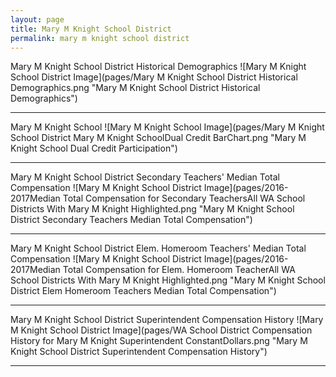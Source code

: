 ```yaml
---
layout: page
title: Mary M Knight School District
permalink: mary m knight school district
---
```



Mary M Knight School District Historical Demographics
![Mary M Knight School District Image](pages/Mary M Knight School District Historical Demographics.png "Mary M Knight School District Historical Demographics")

___

Mary M Knight School
![Mary M Knight School Image](pages/Mary M Knight School District Mary M Knight SchoolDual Credit BarChart.png "Mary M Knight School Dual Credit Participation")

___

Mary M Knight School District Secondary Teachers' Median Total Compensation
![Mary M Knight School District Image](pages/2016-2017Median Total Compensation for Secondary TeachersAll WA School Districts With Mary M Knight Highlighted.png "Mary M Knight School District Secondary Teachers Median Total Compensation")

___

Mary M Knight School District Elem. Homeroom Teachers' Median Total Compensation
![Mary M Knight School District Image](pages/2016-2017Median Total Compensation for Elem. Homeroom TeacherAll WA School Districts With Mary M Knight Highlighted.png "Mary M Knight School District Elem Homeroom Teachers Median Total Compensation")

___

Mary M Knight School District Superintendent Compensation History
![Mary M Knight School District Image](pages/WA School District Compensation History for Mary M Knight Superintendent ConstantDollars.png "Mary M Knight School District Superintendent Compensation History")

___

